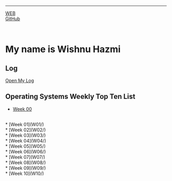 ---

[WEB](https://hazlazuardi.github.io/os202/)
<br>
[GitHub](https://github.com/hazlazuardi/os202/)

<br>

# My name is Wishnu Hazmi

## Log 
[Open My Log](TXT/mylog.txt)

## Operating Systems Weekly Top Ten List
* [Week 00](W00/)
<br>
* [Week 01](W01/)
<br>
* [Week 02](W02/)
<br>
* [Week 03](W03/)
<br>
* [Week 04](W04/)
<br>
* [Week 05](W05/)
<br>
* [Week 06](W06/)
<br>
* [Week 07](W07/)
<br>
* [Week 08](W08/)
<br>
* [Week 09](W09/)
<br>
* [Week 10](W10/)
